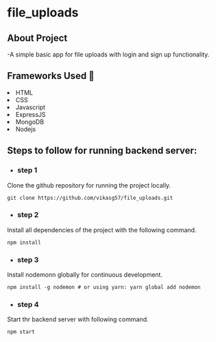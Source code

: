 # file_uploads
## About Project
-A simple basic app for file uploads with login and sign up functionality.
## Frameworks Used 🌟
<li>HTML</li>
<li>CSS</li>
<li>Javascript</li>
<li>ExpressJS</li>
<li>MongoDB</li>
<li>Nodejs</li>

## Steps to follow for running backend server:
- ### step 1
Clone the github repository for running the project locally.
```
git clone https://github.com/vikasg57/file_uploads.git
```
- ### step 2
Install all dependencies of the project with the following command.
```
npm install
```
- ### step 3
Install nodemonn globally for continuous development.
```
npm install -g nodemon # or using yarn: yarn global add nodemon
```
- ### step 4
Start thr backend server with following command.
```
npm start
```